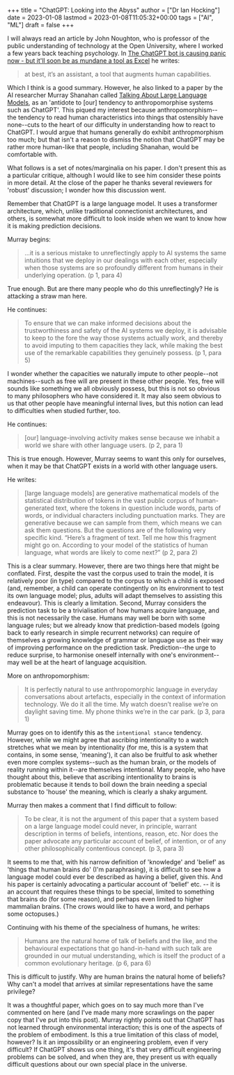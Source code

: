 +++
title = "ChatGPT: Looking into the Abyss"
author = ["Dr Ian Hocking"]
date = 2023-01-08
lastmod = 2023-01-08T11:05:32+00:00
tags = ["AI", "ML"]
draft = false
+++

I will always read an article by John Noughton, who is professor of the public understanding of technology at the Open University, where I worked a few years back teaching psychology. In [The ChatGPT bot is causing panic now - but it'll soon be as mundane a tool as Excel](https://www.theguardian.com/commentisfree/2023/jan/07/chatgpt-bot-excel-ai-chatbot-tech) he writes:

> at best, it’s an assistant, a tool that augments human capabilities.

Which I think is a good summary. However, he also linked to a paper by the AI researcher Murray Shanahan called [Talking About Large Language Models](https://arxiv.org/abs/2212.03551), as an 'antidote to [our] tendency to anthropomorphise systems such as ChatGPT'. This piqued my interest because anthropomorphism--the tendency to read human characteristics into things that ostensibly have none--cuts to the heart of our difficulty in understanding how to react to ChatGPT. I would argue that humans generally do exhibit anthropmorphism too much; but that isn't a reason to dismiss the notion that ChatGPT may be rather more human-like that people, including Shanahan, would be comfortable with.

What follows is a set of notes/marginalia on his paper. I don't present this as a particular critique, although I would like to see him consider these points in more detail. At the close of the paper he thanks several reviewers for 'robust' discussion; I wonder how this discussion went.

Remember that ChatGPT is a large language model. It uses a transformer architecture, which, unlike traditional connectionist architectures, and others, is somewhat more difficult to look inside when we want to know how it is making prediction decisions.

Murray begins:

> ...it is a serious mistake to unreflectingly apply to AI systems the same intuitions that we deploy in our dealings with each other, especially when those systems are so profoundly different from humans in their underlying operation. (p 1, para 4)

True enough. But are there many people who do this unreflectingly? He is attacking a straw man here.

He continues:

> To ensure that we can make informed decisions about the trustworthiness and safety of the AI systems we deploy, it is advisable to keep to the fore the way those systems actually work, and thereby to avoid imputing to them capacities they lack, while making the best use of the remarkable capabilities they genuinely possess. (p 1, para 5)

I wonder whether the capacities we naturally impute to other people--not machines--such as free will are present in these other people. Yes, free will sounds like something we all obviously possess, but this is not so obvious to many philosophers who have considered it. It may also seem obvious to us that other people have meaningful internal lives, but this notion can lead to difficulties when studied further, too.

He continues:

> [our] language-involving activity makes sense because we inhabit a world we share with other language users. (p 2, para 1)

This is true enough. However, Murray seems to want this only for ourselves, when it may be that ChatGPT exists in a world with other language users.

He writes:

> [large language models] are generative mathematical models of the statistical distribution of tokens in the vast public corpus of human-generated text, where the tokens in question include words, parts of words, or individual characters including punctuation marks. They are generative because we can sample from them, which means we can ask them questions. But the questions are of the following very specific kind. “Here’s a fragment of text. Tell me how this fragment might go on. According to your model of the statistics of human language, what words are likely to come next?” (p 2, para 2)

This is a clear summary. However, there are two things here that might be conflated. First, despite the vast the corpus used to train the model, it is relatively poor (in type) compared to the corpus to which a child is exposed (and, remember, a child can operate contingently on its environment to test its own language model; plus, adults will adapt themselves to assisting this endeavour). This is clearly a limitation. Second, Murray considers the prediction task to be a trivialisation of how humans acquire language, and this is not necessarily the case. Humans may well be born with some language rules; but we already know that prediction-based models (going back to early research in simple recurrent networks) can require of themselves a growing knowledge of grammar or language use as their way of improving performance on the prediction task. Prediction--the urge to reduce surprise, to harmonise oneself internally with one's environment--may well be at the heart of language acquisition.

More on anthropomorphism:

> It is perfectly natural to use anthropomorphic language in everyday conversations about artefacts, especially in the context of information technology. We do it all the time. My watch doesn’t realise we’re on daylight saving time. My phone thinks we’re in the car park. (p 3, para 1)

Murray goes on to identify this as the `intentional stance` tendency. However, while we might agree that ascribing intentionality to a watch stretches what we mean by intentionality (for me, this is a system that contains, in some sense, 'meaning'), it can also be fruitful to ask whether even more complex systems--such as the human brain, or the models of reality running within it--are themselves intentional. Many people, who have thought about this, believe that ascribing intentionality to brains is problematic because it tends to boil down the brain needing a special substance to 'house' the meaning, which is clearly a shaky argument.

Murray then makes a comment that I find difficult to follow:

> To be clear, it is not the argument of this paper that a system based on a large language model could never, in principle, warrant description in terms of beliefs, intentions, reason, etc. Nor does the paper advocate any particular account of belief, of intention, or of any other philosophically contentious concept. (p 3, para 3)

It seems to me that, with his narrow definition of 'knowledge' and 'belief' as 'things that human brains do' (I'm paraphrasing), it is difficult to see how a language model could ever be described as having a belief, given this. And his paper is certainly advocating a particular account of 'belief' etc. -- it is an account that requires these things to be special, limited to something that brains do (for some reason), and perhaps even limited to higher mammalian brains. (The crows would like to have a word, and perhaps some octopuses.)

Continuing with his theme of the specialness of humans, he writes:

> Humans are the natural home of talk of beliefs and the like, and the behavioural expectations that go hand-in-hand with such talk are grounded in our mutual understanding, which is itself the product of a common evolutionary heritage. (p 6, para 6)

This is difficult to justify. Why are human brains the natural home of beliefs? Why can't a model that arrives at similar representations have the same privilege?

It was a thoughtful paper, which goes on to say much more than I've commented on here (and I've made many more scrawlings on the paper copy that I've put into this post). Murray rightly points out that ChatGPT has not learned through environmental interaction; this is one of the aspects of the problem of embodiment. Is this a true limitation of this class of model, however? Is it an impossibility or an engineering problem, even if very difficult? If ChatGPT shows us one thing, it's that very difficult engineering problems can be solved, and when they are, they present us with equally difficult questions about our own special place in the universe.
